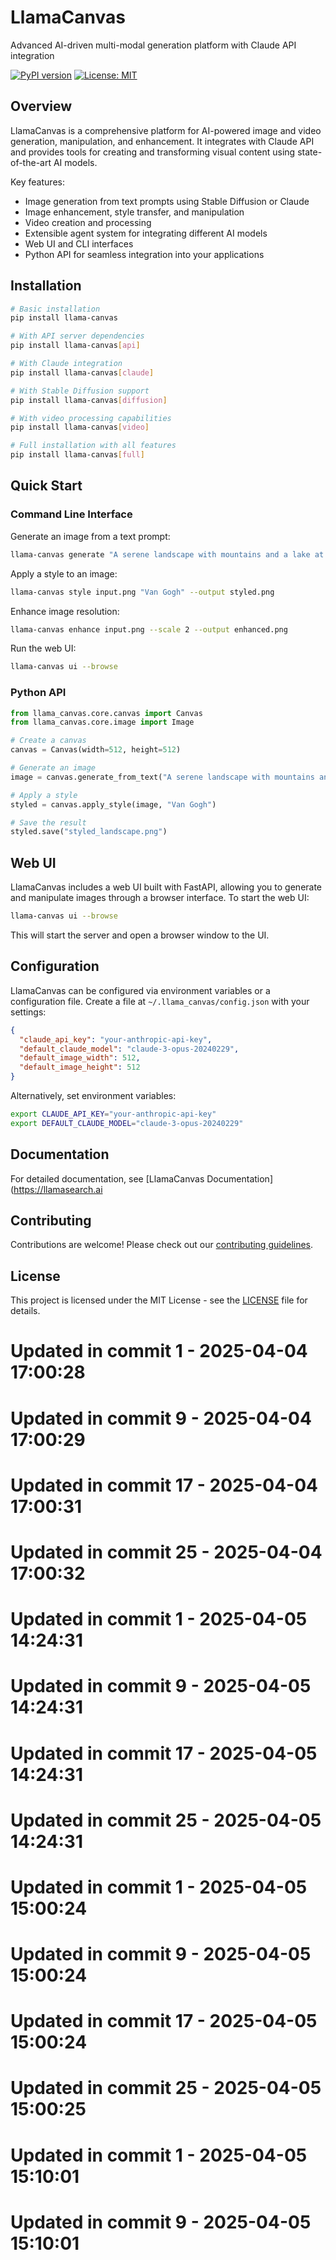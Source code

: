 # LlamaCanvas

Advanced AI-driven multi-modal generation platform with Claude API integration

[![PyPI version](https://badge.fury.io/py/llama-canvas.svg)](https://badge.fury.io/py/llama-canvas)
[![License: MIT](https://img.shields.io/badge/License-MIT-yellow.svg)](https://opensource.org/licenses/MIT)

## Overview

LlamaCanvas is a comprehensive platform for AI-powered image and video generation, manipulation, and enhancement. It integrates with Claude API and provides tools for creating and transforming visual content using state-of-the-art AI models.

Key features:
- Image generation from text prompts using Stable Diffusion or Claude
- Image enhancement, style transfer, and manipulation
- Video creation and processing
- Extensible agent system for integrating different AI models
- Web UI and CLI interfaces
- Python API for seamless integration into your applications

## Installation

```bash
# Basic installation
pip install llama-canvas

# With API server dependencies
pip install llama-canvas[api]

# With Claude integration
pip install llama-canvas[claude]

# With Stable Diffusion support
pip install llama-canvas[diffusion]

# With video processing capabilities
pip install llama-canvas[video]

# Full installation with all features
pip install llama-canvas[full]
```

## Quick Start

### Command Line Interface

Generate an image from a text prompt:

```bash
llama-canvas generate "A serene landscape with mountains and a lake at sunset" --output landscape.png
```

Apply a style to an image:

```bash
llama-canvas style input.png "Van Gogh" --output styled.png
```

Enhance image resolution:

```bash
llama-canvas enhance input.png --scale 2 --output enhanced.png
```

Run the web UI:

```bash
llama-canvas ui --browse
```

### Python API

```python
from llama_canvas.core.canvas import Canvas
from llama_canvas.core.image import Image

# Create a canvas
canvas = Canvas(width=512, height=512)

# Generate an image
image = canvas.generate_from_text("A serene landscape with mountains and a lake at sunset")

# Apply a style
styled = canvas.apply_style(image, "Van Gogh")

# Save the result
styled.save("styled_landscape.png")
```

## Web UI

LlamaCanvas includes a web UI built with FastAPI, allowing you to generate and manipulate images through a browser interface. To start the web UI:

```bash
llama-canvas ui --browse
```

This will start the server and open a browser window to the UI.

## Configuration

LlamaCanvas can be configured via environment variables or a configuration file. Create a file at `~/.llama_canvas/config.json` with your settings:

```json
{
  "claude_api_key": "your-anthropic-api-key",
  "default_claude_model": "claude-3-opus-20240229",
  "default_image_width": 512,
  "default_image_height": 512
}
```

Alternatively, set environment variables:

```bash
export CLAUDE_API_KEY="your-anthropic-api-key"
export DEFAULT_CLAUDE_MODEL="claude-3-opus-20240229"
```

## Documentation

For detailed documentation, see [LlamaCanvas Documentation](https://llamasearch.ai

## Contributing

Contributions are welcome! Please check out our [contributing guidelines](CONTRIBUTING.md).

## License

This project is licensed under the MIT License - see the [LICENSE](LICENSE) file for details. 
# Updated in commit 1 - 2025-04-04 17:00:28

# Updated in commit 9 - 2025-04-04 17:00:29

# Updated in commit 17 - 2025-04-04 17:00:31

# Updated in commit 25 - 2025-04-04 17:00:32

# Updated in commit 1 - 2025-04-05 14:24:31

# Updated in commit 9 - 2025-04-05 14:24:31

# Updated in commit 17 - 2025-04-05 14:24:31

# Updated in commit 25 - 2025-04-05 14:24:31

# Updated in commit 1 - 2025-04-05 15:00:24

# Updated in commit 9 - 2025-04-05 15:00:24

# Updated in commit 17 - 2025-04-05 15:00:24

# Updated in commit 25 - 2025-04-05 15:00:25

# Updated in commit 1 - 2025-04-05 15:10:01

# Updated in commit 9 - 2025-04-05 15:10:01
